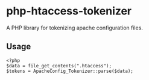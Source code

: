 php-htaccess-tokenizer
======================

A PHP library for tokenizing apache configuration files.

Usage
-----

    <?php
    $data = file_get_contents(".htaccess");
    $tokens = ApacheConfig_Tokenizer::parse($data);
